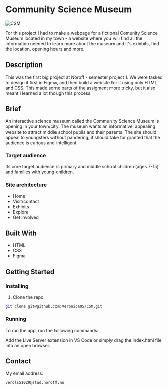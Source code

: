 # Community Science Museum

![CSM](https://github.com/VeronicaOS/CSM/assets/126082037/f03185d7-826c-4372-87c0-5664b7784b41)

For this project I had to make a webpage for a fictional Comunity Science Museum located in my town - a website where you will find all the information needed to learn more about the museum and it's exhibits, find the location, opening hours and more.

## Description

This was the first big project at Noroff - semester project 1. We were tasked to design it first in Figma, and then build a website for it using only HTML and CSS. This made some parts of the assigment more tricky, but it also meant I learned a lot though this process. 

## Brief

An interactive science museum called the Community Science Museum is opening in your town/city. The museum wants an informative, appealing website to attract middle school pupils and their parents. The site should appeal to youngsters without pandering; it should take for granted that the audience is curious and intelligent.

### Target audience
Its core target audience is primary and middle school children (ages 7-15) and families with young children.

### Site architecture
- Home
- Visit/contact
- Exhibits
- Explore
- Get involved

## Built With

- HTML
- CSS
- Figma

## Getting Started

### Installing

1. Clone the repo:

```bash
git clone git@github.com:VeronicaOS/CSM.git
```

### Running

To run the app, run the following commands:

Add the Live Server extension in VS Code or simply drag the index.html file into an open browser.

## Contact

My email address:

```bash
verols51029@stud.noroff.no
```
